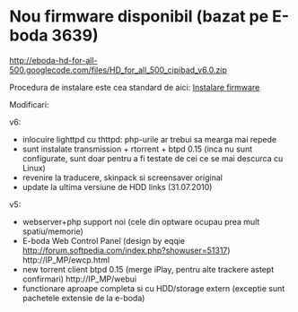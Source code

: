 # Nou firmware disponibil (bazat pe E-boda 3639) #

http://eboda-hd-for-all-500.googlecode.com/files/HD_for_all_500_cipibad_v6.0.zip

Procedura de instalare este cea standard de aici: [Instalare firmware](fw_install.md)

Modificari:

v6:
  * inlocuire lighttpd cu thttpd: php-urile ar trebui sa mearga mai repede
  * sunt instalate transmission + rtorrent + btpd 0.15 (inca nu sunt configurate, sunt doar pentru a fi testate de cei ce se mai descurca cu Linux)
  * revenire la traducere, skinpack si screensaver original
  * update la ultima versiune de HDD links (31.07.2010)

v5:
  * webserver+php support noi (cele din optware ocupau prea mult spatiu/memorie)
  * E-boda Web Control Panel (design by eqqie http://forum.softpedia.com/index.php?showuser=51317) http://IP_MP/ewcp.html
  * new torrent client btpd 0.15 (merge iPlay, pentru alte trackere astept confirmari) http://IP_MP/webui
  * functionare aproape completa si cu HDD/storage extern (exceptie sunt pachetele extensie de la e-boda)